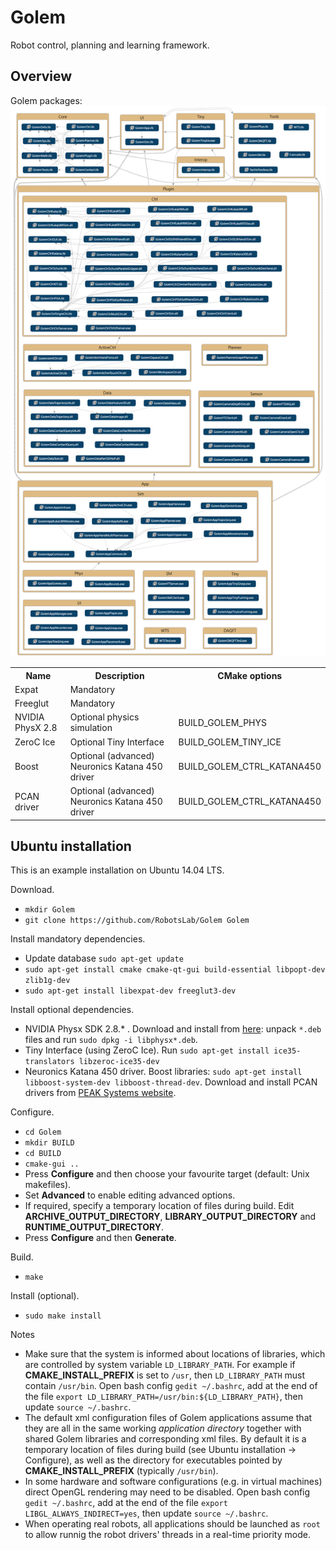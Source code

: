 # Golem

Robot control, planning and learning framework.

Overview
--------

Golem packages: ![Golem packages](/docs/packages+dependencies.png)

<table>
  <tr>
    <th>Name</th><th>Description</th><th>CMake options</th>
  </tr>
  <tr>
    <td>Expat</td><td>Mandatory</td><td></td>
  </tr>
  <tr>
    <td>Freeglut</td><td>Mandatory</td><td></td>
  </tr>
  <tr>
    <td>NVIDIA PhysX 2.8</td><td>Optional physics simulation</td><td>BUILD_GOLEM_PHYS</td>
  </tr>
  <tr>
    <td>ZeroC Ice</td><td>Optional Tiny Interface</td><td>BUILD_GOLEM_TINY_ICE</td>
  </tr>
  <tr>
    <td>Boost</td><td>Optional (advanced) Neuronics Katana 450 driver</td><td>BUILD_GOLEM_CTRL_KATANA450</td>
  </tr>
  <tr>
    <td>PCAN driver</td><td>Optional (advanced) Neuronics Katana 450 driver</td><td>BUILD_GOLEM_CTRL_KATANA450</td>
  </tr>
</table>


Ubuntu installation
-------------------

This is an example installation on Ubuntu 14.04 LTS.

Download.

* `mkdir Golem`
* `git clone https://github.com/RobotsLab/Golem Golem`

Install mandatory dependencies.

* Update database `sudo apt-get update`
* `sudo apt-get install cmake cmake-qt-gui build-essential libpopt-dev zlib1g-dev`
* `sudo apt-get install libexpat-dev freeglut3-dev`

Install optional dependencies.

* NVIDIA Physx SDK 2.8.* . Download and install from [here](https://www.dropbox.com/sh/2o9e4sgt6xp0e5c/AACEpqgBnc8HozLZN6oXC-Fka?dl=0): unpack `*.deb` files and run `sudo dpkg -i libphysx*.deb`.
* Tiny Interface (using ZeroC Ice). Run `sudo apt-get install ice35-translators libzeroc-ice35-dev`
* Neuronics Katana 450 driver. Boost libraries: `sudo apt-get install libboost-system-dev libboost-thread-dev`. Download and install PCAN drivers from [PEAK Systems website](http://www.peak-system.com/fileadmin/media/linux/index.htm#download).

Configure.

* `cd Golem`
* `mkdir BUILD`
* `cd BUILD`
* `cmake-gui ..`
* Press **Configure** and then choose your favourite target (default: Unix makefiles).
* Set **Advanced** to enable editing advanced options.
* If required, specify a temporary location of files during build. Edit **ARCHIVE_OUTPUT_DIRECTORY**, **LIBRARY_OUTPUT_DIRECTORY** and **RUNTIME_OUTPUT_DIRECTORY**.
* Press **Configure** and then **Generate**.

Build.

* `make`

Install (optional).

* `sudo make install`

Notes

* Make sure that the system is informed about locations of libraries, which are controlled by system variable `LD_LIBRARY_PATH`. For example if **CMAKE_INSTALL_PREFIX** is set to `/usr`, then `LD_LIBRARY_PATH` must contain `/usr/bin`. Open bash config `gedit ~/.bashrc`, add at the end of the file `export LD_LIBRARY_PATH=/usr/bin:${LD_LIBRARY_PATH}`, then update `source ~/.bashrc`.
* The default xml configuration files of Golem applications assume that they are all in the same working _application directory_ together with shared Golem libraries and corresponding xml files. By default it is a temporary location of files during build (see Ubuntu installation -> Configure), as well as the directory for executables pointed by **CMAKE_INSTALL_PREFIX** (typically `/usr/bin`).
* In some hardware and software configurations (e.g. in virtual machines) direct OpenGL rendering may need to be disabled. Open bash config `gedit ~/.bashrc`, add at the end of the file `export LIBGL_ALWAYS_INDIRECT=yes`, then update `source ~/.bashrc`.
* When operating real robots, all applications should be launched as `root` to allow runnig the robot drivers' threads in a real-time priority mode.
